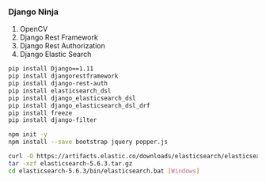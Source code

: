 ### Django Ninja ###
1. OpenCV
2. Django Rest Framework
3. Django Rest Authorization
4. Django Elastic Search

```bash
pip install Django==1.11
pip install djangorestframework
pip install django-rest-auth
pip install elasticsearch_dsl
pip install django_elasticsearch_dsl
pip install django_elasticsearch_dsl_drf
pip install freeze
pip install django-filter
```

```bash
npm init -y
npm install --save bootstrap jquery popper.js
```

```bash
curl -O https://artifacts.elastic.co/downloads/elasticsearch/elasticsearch-5.6.3.tar.gz
tar -xzf elasticsearch-5.6.3.tar.gz
cd elasticsearch-5.6.3/bin/elasticsearch.bat [Windows]
```